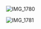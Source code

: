 ![IMG_1780](https://github.com/user-attachments/assets/2457753b-1f70-4a30-b0d7-69a0efdd2d7f)

![IMG_1781](https://github.com/user-attachments/assets/b40fa548-e69a-4585-8303-ed78319f6fcc)
